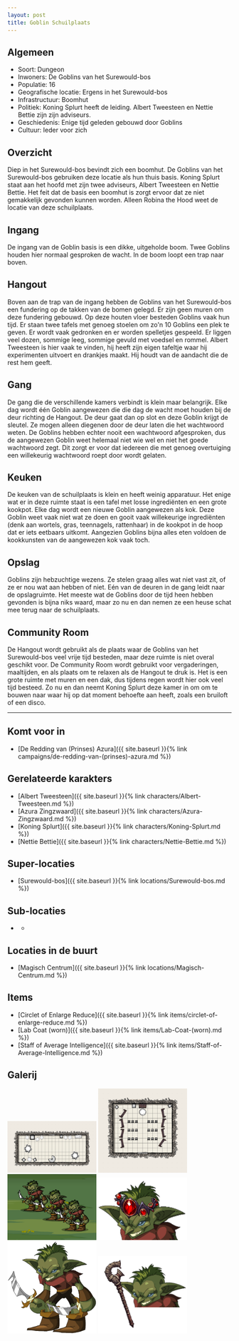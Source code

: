 ```yaml
---
layout: post
title: Goblin Schuilplaats
---
```


## Algemeen
* Soort: Dungeon
* Inwoners: De Goblins van het Surewould-bos
* Populatie: 16
* Geografische locatie: Ergens in het Surewould-bos
* Infrastructuur: Boomhut 
* Politiek: Koning Splurt heeft de leiding. Albert Tweesteen en Nettie Bettie zijn zijn adviseurs.
* Geschiedenis: Enige tijd geleden gebouwd door Goblins
* Cultuur: Ieder voor zich

## Overzicht
Diep in het Surewould-bos bevindt zich een boomhut. De Goblins van het Surewould-bos gebruiken deze locatie als hun thuis basis. Koning Splurt staat aan het hoofd met zijn twee adviseurs, Albert Tweesteen en Nettie Bettie. Het feit dat de basis een boomhut is zorgt ervoor dat ze niet gemakkelijk gevonden kunnen worden. Alleen Robina the Hood weet de locatie van deze schuilplaats.

## Ingang
De ingang van de Goblin basis is een dikke, uitgeholde boom. Twee Goblins houden hier normaal gesproken de wacht. In de boom loopt een trap naar boven.

## Hangout
Boven aan de trap van de ingang hebben de Goblins van het Surewould-bos een fundering op de takken van de bomen gelegd. Er zijn geen muren om deze fundering gebouwd. Op deze houten vloer besteden Goblins vaak hun tijd. Er staan twee tafels met genoeg stoelen om zo'n 10 Goblins een plek te geven. Er wordt vaak gedronken en er worden spelletjes gespeeld. Er liggen veel dozen, sommige leeg, sommige gevuld met voedsel en rommel. Albert Tweesteen is hier vaak te vinden, hij heeft zijn eigen tafeltje waar hij experimenten uitvoert en drankjes maakt. Hij houdt van de aandacht die de rest hem geeft.

## Gang
De gang die de verschillende kamers verbindt is klein maar belangrijk. Elke dag wordt één Goblin aangewezen die die dag de wacht moet houden bij de deur richting de Hangout. De deur gaat dan op slot en deze Goblin krijgt de sleutel. Ze mogen alleen diegenen door de deur laten die het wachtwoord weten. De Goblins hebben echter nooit een wachtwoord afgesproken, dus de aangewezen Goblin weet helemaal niet wie wel en niet het goede wachtwoord zegt. Dit zorgt er voor dat iedereen die met genoeg overtuiging een willekeurig wachtwoord roept door wordt gelaten. 

## Keuken
De keuken van de schuilplaats is klein en heeft weinig apparatuur. Het enige wat er in deze ruimte staat is een tafel met losse ingrediënten en een grote kookpot. Elke dag wordt een nieuwe Goblin aangewezen als kok. Deze Goblin weet vaak niet wat ze doen en gooit vaak willekeurige ingrediënten (denk aan wortels, gras, teennagels, rattenhaar) in de kookpot in de hoop dat er iets eetbaars uitkomt. Aangezien Goblins bijna alles eten voldoen de kookkunsten van de aangewezen kok vaak toch.

## Opslag
Goblins zijn hebzuchtige wezens. Ze stelen graag alles wat niet vast zit, of ze er nou wat aan hebben of niet. Eén van de deuren in de gang leidt naar de opslagruimte. Het meeste wat de Goblins door de tijd heen hebben gevonden is bijna niks waard, maar zo nu en dan nemen ze een heuse schat mee terug naar de schuilplaats.

## Community Room
De Hangout wordt gebruikt als de plaats waar de Goblins van het Surewould-bos veel vrije tijd besteden, maar deze ruimte is niet overal geschikt voor. De Community Room wordt gebruikt voor vergaderingen, maaltijden, en als plaats om te relaxen als de Hangout te druk is. Het is een grote ruimte met muren en een dak, dus tijdens regen wordt hier ook veel tijd besteed. Zo nu en dan neemt Koning Splurt deze kamer in om om te bouwen naar waar hij op dat moment behoefte aan heeft, zoals een bruiloft of een disco.

---

## Komt voor in
* [De Redding van (Prinses) Azura]({{ site.baseurl }}{% link campaigns/de-redding-van-(prinses)-azura.md %})

## Gerelateerde karakters
* [Albert Tweesteen]({{ site.baseurl }}{% link characters/Albert-Tweesteen.md %})
* [Azura Zingzwaard]({{ site.baseurl }}{% link characters/Azura-Zingzwaard.md %})
* [Koning Splurt]({{ site.baseurl }}{% link characters/Koning-Splurt.md %})
* [Nettie Bettie]({{ site.baseurl }}{% link characters/Nettie-Bettie.md %})

## Super-locaties
* [Surewould-bos]({{ site.baseurl }}{% link locations/Surewould-bos.md %})

## Sub-locaties
* -

## Locaties in de buurt
* [Magisch Centrum]({{ site.baseurl }}{% link locations/Magisch-Centrum.md %})

## Items
* [Circlet of Enlarge Reduce]({{ site.baseurl }}{% link items/circlet-of-enlarge-reduce.md %})
* [Lab Coat (worn)]({{ site.baseurl }}{% link items/Lab-Coat-(worn).md %})
* [Staff of Average Intelligence]({{ site.baseurl }}{% link items/Staff-of-Average-Intelligence.md %})

## Galerij
<img src="../images/The Goblin Hangout.png" alt="De Goblin Hangout" width=200>

<img src="../images/The Goblin Community Room.png" alt="De Goblin Community Room" width=200>

<img src="../images/Goblin Gang.png" alt="Goblin Gang" width=200>
<img src="../images/Koning Splurt.png" alt="Koning Splurt" width=200>
<img src="../images/Goblin.png" alt="De Goblin" width=200>
<img src="../images/Nettie Bettie.png" alt="Nettie Bettie" width=200>